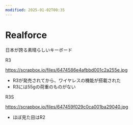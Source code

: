 ```yaml
---
modified: 2025-01-02T00:35
---
```

# Realforce

日本が誇る素晴らしいキーボード

R3

https://scrapbox.io/files/6474586e4afbbd001c2a255e.jpg

- R3が発売されてから、ワイヤレスの機能が搭載された  
- R3には55gの荷重のものがない  

R3S

https://scrapbox.io/files/647459f029c0ca001ba29040.jpg

- ほぼ見た目はR2